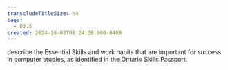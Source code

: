 ```yaml
---
transcludeTitleSize: h4
tags:
  - D3.5
created: 2024-10-03T08:24:38.000-0400
---
```

describe the Essential Skills and work habits that are important for success in computer studies, as identified in the Ontario Skills Passport.